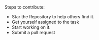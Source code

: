 Steps to contribute:

- Star the Repository to help others find it.
- Get yourself assigned to the task
- Start working on it.
- Submit a pull request
